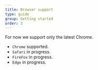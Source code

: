 ```yaml
---
title: Browser support
type: guide
group: Getting started
order: 3
---
```


For now we support only the latest Chrome.

* `Chrome` supported.
* `Safari` in progress.
* `FireFox` in progress.
* `Edge` in progress.
